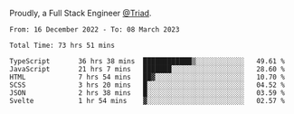 Proudly, a Full Stack Engineer [@Triad](https://github.com/Triad-Behavioral-Health).
<!--START_SECTION:waka-->

```text
From: 16 December 2022 - To: 08 March 2023

Total Time: 73 hrs 51 mins

TypeScript       36 hrs 38 mins  ████████████▒░░░░░░░░░░░░   49.61 %
JavaScript       21 hrs 7 mins   ███████░░░░░░░░░░░░░░░░░░   28.60 %
HTML             7 hrs 54 mins   ██▓░░░░░░░░░░░░░░░░░░░░░░   10.70 %
SCSS             3 hrs 20 mins   █░░░░░░░░░░░░░░░░░░░░░░░░   04.52 %
JSON             2 hrs 38 mins   █░░░░░░░░░░░░░░░░░░░░░░░░   03.59 %
Svelte           1 hr 54 mins    ▓░░░░░░░░░░░░░░░░░░░░░░░░   02.57 %
```

<!--END_SECTION:waka-->
